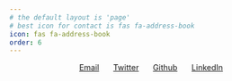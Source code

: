 ```yaml
---
# the default layout is 'page'
# best icon for contact is fas fa-address-book
icon: fas fa-address-book
order: 6
---
```


<!-- Contact page -->

<!-- Add a vertical list to contain buttons -->
<div style="display:flex; flex-direction: row; justify-content: center; align-items: center" class="btn-group-vertical" role="group" aria-label="Contact buttons">
  <!-- Email to info@omid-saadat.com button -->
  <a href="mailto:info@omid-saadat.com" class="btn btn-outline-secondary" role="button">
    <i class="fas fa-envelope"></i> Email
  </a>
  <div style="width: 5%"></div>

  <!-- Tweet to @omid3098 button -->
  <a href="https://twitter.com/omid3098" class="btn btn-outline-secondary" role="button">
    <i class="fab fa-twitter"></i> Twitter
  </a>
  <div style="width: 5%"></div>

  <!-- Github to @omid3098 button -->
  <a href="https://github.com/omid3098" class="btn btn-outline-secondary" role="button">
    <i class="fab fa-github"></i> Github
  </a>
  <div style="width: 5%"></div>

  <!-- Add a button for each social media -->
  <a href="https://www.linkedin.com/in/omidsaadat/" class="btn btn-outline-secondary" role="button">
    <i class="fab fa-linkedin"></i> LinkedIn
  </a>
</div>
